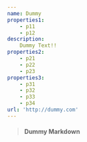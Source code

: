 ```yaml
---
name: Dummy
properties1:
    - p11
    - p12
description: 
    Dummy Text!!
properties2: 
    - p21
    - p22
    - p23
properties3: 
    - p31
    - p32
    - p33
    - p34
url: 'http://dummy.com'
---
```

 > #### Dummy Markdown